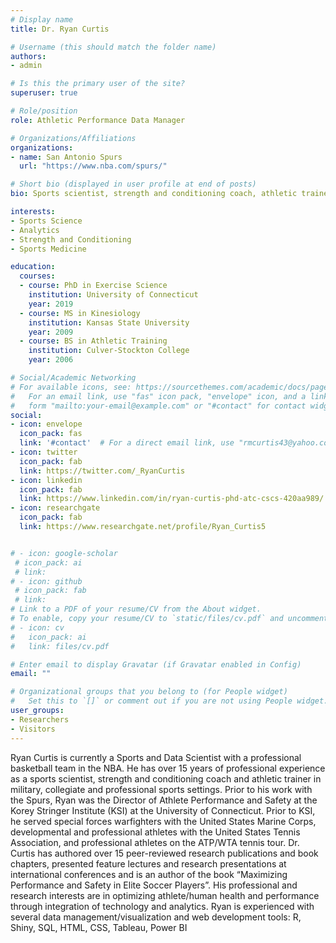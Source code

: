 ```yaml
---
# Display name
title: Dr. Ryan Curtis

# Username (this should match the folder name)
authors:
- admin

# Is this the primary user of the site?
superuser: true

# Role/position
role: Athletic Performance Data Manager

# Organizations/Affiliations
organizations:
- name: San Antonio Spurs
  url: "https://www.nba.com/spurs/"

# Short bio (displayed in user profile at end of posts)
bio: Sports scientist, strength and conditioning coach, athletic trainer, researcher, author. Interested in all things related to optimizing performance and reducing injury in sport.  

interests:
- Sports Science
- Analytics
- Strength and Conditioning
- Sports Medicine

education:
  courses:
  - course: PhD in Exercise Science
    institution: University of Connecticut
    year: 2019
  - course: MS in Kinesiology
    institution: Kansas State University
    year: 2009
  - course: BS in Athletic Training
    institution: Culver-Stockton College
    year: 2006

# Social/Academic Networking
# For available icons, see: https://sourcethemes.com/academic/docs/page-builder/#icons
#   For an email link, use "fas" icon pack, "envelope" icon, and a link in the
#   form "mailto:your-email@example.com" or "#contact" for contact widget.
social:
- icon: envelope
  icon_pack: fas
  link: '#contact'  # For a direct email link, use "rmcurtis43@yahoo.com".
- icon: twitter
  icon_pack: fab
  link: https://twitter.com/_RyanCurtis
- icon: linkedin
  icon_pack: fab
  link: https://www.linkedin.com/in/ryan-curtis-phd-atc-cscs-420aa989/
- icon: researchgate
  icon_pack: fab
  link: https://www.researchgate.net/profile/Ryan_Curtis5


# - icon: google-scholar
 # icon_pack: ai
 # link: 
# - icon: github
 # icon_pack: fab
 # link: 
# Link to a PDF of your resume/CV from the About widget.
# To enable, copy your resume/CV to `static/files/cv.pdf` and uncomment the lines below.
# - icon: cv
#   icon_pack: ai
#   link: files/cv.pdf

# Enter email to display Gravatar (if Gravatar enabled in Config)
email: ""

# Organizational groups that you belong to (for People widget)
#   Set this to `[]` or comment out if you are not using People widget.
user_groups:
- Researchers
- Visitors
---
```


Ryan Curtis is currently a Sports and Data Scientist with a professional basketball team in the NBA. He has over 15 years of professional experience as a sports scientist, strength and conditioning coach and athletic trainer in military, collegiate and professional sports settings. Prior to his work with the Spurs, Ryan was the Director of Athlete Performance and Safety at the Korey Stringer Institute (KSI) at the University of Connecticut. Prior to KSI, he served special forces warfighters with the United States Marine Corps, developmental and professional athletes with the United States Tennis Association, and professional athletes on the ATP/WTA tennis tour. Dr. Curtis has authored over 15 peer-reviewed research publications and book chapters, presented feature lectures and research presentations at international conferences and is an author of the book “Maximizing Performance and Safety in Elite Soccer Players”. His professional and research interests are in optimizing athlete/human health and performance through integration of technology and analytics. Ryan is experienced with several data management/visualization and web development tools: R, Shiny, SQL, HTML, CSS, Tableau, Power BI
